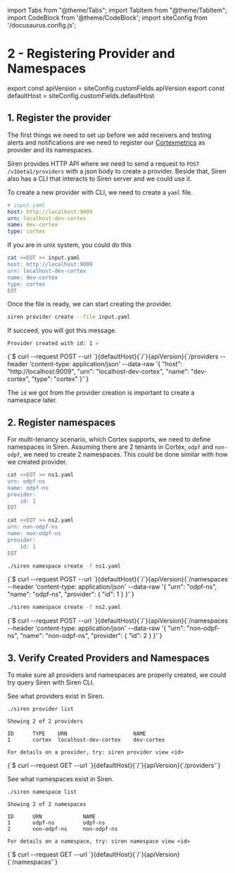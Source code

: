 import Tabs from "@theme/Tabs";
import TabItem from "@theme/TabItem";
import CodeBlock from '@theme/CodeBlock';
import siteConfig from '/docusaurus.config.js';

# 2 - Registering Provider and Namespaces


export const apiVersion = siteConfig.customFields.apiVersion
export const defaultHost = siteConfig.customFields.defaultHost

## 1. Register the provider

The first things we need to set up before we add receivers and testing alerts and notifications are we need to register our [Cortexmetrics](https://cortexmetrics.io/) as provider and its namespaces.

Siren provides HTTP API where we need to send a request to `POST /v1beta1/providers` with a json body to create a provider. Beside that, Siren also has a CLI that interacts to Siren server and we could use it.

To create a new provider with CLI, we need to create a `yaml` file.
```yaml
# input.yaml
host: http://localhost:9009
urn: localhost-dev-cortex
name: dev-cortex
type: cortex
```
If you are in unix system, you could do this
```bash
cat <<EOT >> input.yaml
host: http://localhost:9009
urn: localhost-dev-cortex
name: dev-cortex
type: cortex
EOT
```

Once the file is ready, we can start creating the provider.

<Tabs groupId="api">
  <TabItem value="cli" label="CLI" default>

```bash
siren provider create --file input.yaml
```
If succeed, you will got this message.
```shell
Provider created with id: 1 ✓
```

  </TabItem>
  <TabItem value="http" label="HTTP">
    <CodeBlock className="language-bash">
    {`$ curl --request POST
  --url `}{defaultHost}{`/`}{apiVersion}{`/providers
  --header 'content-type: application/json'
  --data-raw '{
    "host": "http://localhost:9009",
    "urn": "localhost-dev-cortex",
    "name": "dev-cortex",
    "type": "cortex"
}'`}
    </CodeBlock>
  </TabItem>
</Tabs>



The `id` we got from the provider creation is important to create a namespace later.

## 2. Register namespaces

For multi-tenancy scenario, which Cortex supports, we need to define namespaces in Siren. Assuming there are 2 tenants in Cortex, `odpf` and `non-odpf`, we need to create 2 namespaces. This could be done similar with how we created provider.
```bash
cat <<EOT >> ns1.yaml
urn: odpf-ns
name: odpf-ns
provider:
    id: 1
EOT
```

```bash
cat <<EOT >> ns2.yaml
urn: non-odpf-ns
name: non-odpf-ns
provider:
    id: 1
EOT
```

<Tabs groupId="api">
  <TabItem value="cli" label="CLI" default>

```bash
./siren namespace create -f ns1.yaml
```

  </TabItem>
  <TabItem value="http" label="HTTP">
    <CodeBlock className="language-bash">
    {`$ curl --request POST
  --url `}{defaultHost}{`/`}{apiVersion}{`/namespaces
  --header 'content-type: application/json'
  --data-raw '{
    "urn": "odpf-ns",
    "name": "odpf-ns",
    "provider": {
        "id": 1
    }
}'`}
    </CodeBlock>
  </TabItem>
</Tabs>

<Tabs groupId="api">
  <TabItem value="cli" label="CLI" default>

```bash
./siren namespace create -f ns2.yaml
```

  </TabItem>
  <TabItem value="http" label="HTTP">
    <CodeBlock className="language-bash">
    {`$ curl --request POST
  --url `}{defaultHost}{`/`}{apiVersion}{`/namespaces
  --header 'content-type: application/json'
  --data-raw '{
    "urn": "non-odpf-ns",
    "name": "non-odpf-ns",
    "provider": {
        "id": 2
    }
}'`}
    </CodeBlock>
  </TabItem>
</Tabs>


## 3. Verify Created Providers and Namespaces

To make sure all providers and namespaces are properly created, we could try query Siren with Siren CLI.

See what providers exist in Siren.

<Tabs groupId="api">
  <TabItem value="cli" label="CLI" default>

```shell
./siren provider list
```
```shell
Showing 2 of 2 providers
 
ID      TYPE    URN                     NAME       
1       cortex  localhost-dev-cortex    dev-cortex

For details on a provider, try: siren provider view <id>
```

  </TabItem>
  <TabItem value="http" label="HTTP">
    <CodeBlock className="language-bash">
    {`$ curl --request GET
  --url `}{defaultHost}{`/`}{apiVersion}{`/providers'`}
    </CodeBlock>
  </TabItem>
</Tabs>


See what namespaces exist in Siren.

<Tabs groupId="api">
  <TabItem value="cli" label="CLI" default>

```shell
./siren namespace list
```
```shell
Showing 2 of 2 namespaces
 
ID      URN             NAME       
1       odpf-ns         odpf-ns    
2       non-odpf-ns     non-odpf-ns

For details on a namespace, try: siren namespace view <id>
```

  </TabItem>
  <TabItem value="http" label="HTTP">
    <CodeBlock className="language-bash">
    {`$ curl --request GET
  --url `}{defaultHost}{`/`}{apiVersion}{`/namespaces'`}
    </CodeBlock>
  </TabItem>
</Tabs>
